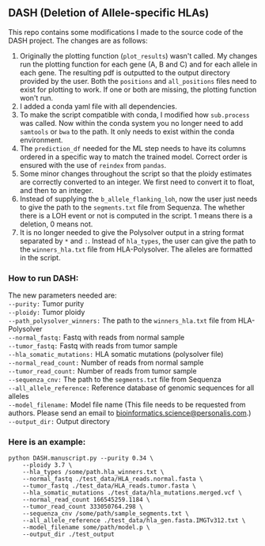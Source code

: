 
## DASH (Deletion of Allele-specific HLAs)
This repo contains some modifications I made to the source code of the DASH project. The changes are as follows:
1. Originally the plotting function (`plot_results`) wasn't called. My changes run the plotting function for
each gene (A, B and C) and for each allele in each gene. The resulting pdf is outputted to the output directory provided by the user.
Both the `positions` and `all_positions` files need to exist for plotting to work. If one or both are missing, the plotting function won't run.
2. I added a conda yaml file with all dependencies.
3. To make the script compatible with conda, I modified how `sub.process` was called. Now within the conda system
you no longer need to add `samtools` or `bwa` to the path. It only needs to exist within the conda environment.
4. The `prediction_df` needed for the ML step needs to have its columns ordered in a specific way to match the
trained model. Correct order is ensured with the use of `reindex` from `pandas`.
5. Some minor changes throughout the script so that the ploidy estimates are correctly converted to an integer.
We first need to convert it to float, and then to an integer.
6. Instead of supplying the `b_allele_flanking_loh`, now the user just needs to give the path to the `segments.txt` file from Sequenza. The whether there is a LOH event or not is computed in the script. 1 means there is a deletion, 0 means not.
7. It is no longer needed to give the Polysolver output in a string format separated by `*` and `:`. Instead of `hla_types`, the user can give the path to the `winners_hla.txt` file from HLA-Polysolver. The alleles are formatted in the script.

### How to run DASH: 
The new parameters needed are:  
`--purity:` Tumor purity  
`--ploidy:` Tumor ploidy  
`--path_polysolver_winners:` The path to the `winners_hla.txt` file from HLA-Polysolver  
`--normal_fastq:` Fastq with reads from normal sample  
`--tumor_fastq:` Fastq with reads from tumor sample  
`--hla_somatic_mutations:` HLA somatic mutations (polysolver file)  
`--normal_read_count:` Number of reads from normal sample  
`--tumor_read_count:` Number of reads from tumor sample  
`--sequenza_cnv:` The path to the `segments.txt` file from Sequenza  
`--all_allele_reference:` Reference database of genomic sequences for all alleles  
`--model_filename:` Model file name (This file needs to be requested from authors. Please send an email to bioinformatics.science@personalis.com.)  
`--output_dir:` Output directory  

### Here is an example: 
```
python DASH.manuscript.py --purity 0.34 \
	--ploidy 3.7 \
	--hla_types /some/path.hla_winners.txt \
	--normal_fastq ./test_data/HLA_reads.normal.fasta \
	--tumor_fastq ./test_data/HLA_reads.tumor.fasta \
	--hla_somatic_mutations ./test_data/hla_mutations.merged.vcf \
	--normal_read_count 166545259.1184 \
	--tumor_read_count 333050764.298 \
	--sequenza_cnv /some/path/sample_segments.txt \
	--all_allele_reference ./test_data/hla_gen.fasta.IMGTv312.txt \
	--model_filename some/path/model.p \
	--output_dir ./test_output
```
